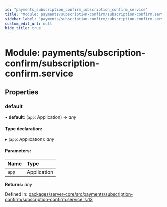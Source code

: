 ```yaml
---
id: "payments_subscription_confirm_subscription_confirm_service"
title: "Module: payments/subscription-confirm/subscription-confirm.service"
sidebar_label: "payments/subscription-confirm/subscription-confirm.service"
custom_edit_url: null
hide_title: true
---
```


# Module: payments/subscription-confirm/subscription-confirm.service

## Properties

### default

• **default**: (`app`: Application) => *any*

#### Type declaration:

▸ (`app`: Application): *any*

#### Parameters:

Name | Type |
:------ | :------ |
`app` | Application |

**Returns:** *any*

Defined in: [packages/server-core/src/payments/subscription-confirm/subscription-confirm.service.ts:13](https://github.com/xr3ngine/xr3ngine/blob/673ad6a5f/packages/server-core/src/payments/subscription-confirm/subscription-confirm.service.ts#L13)
